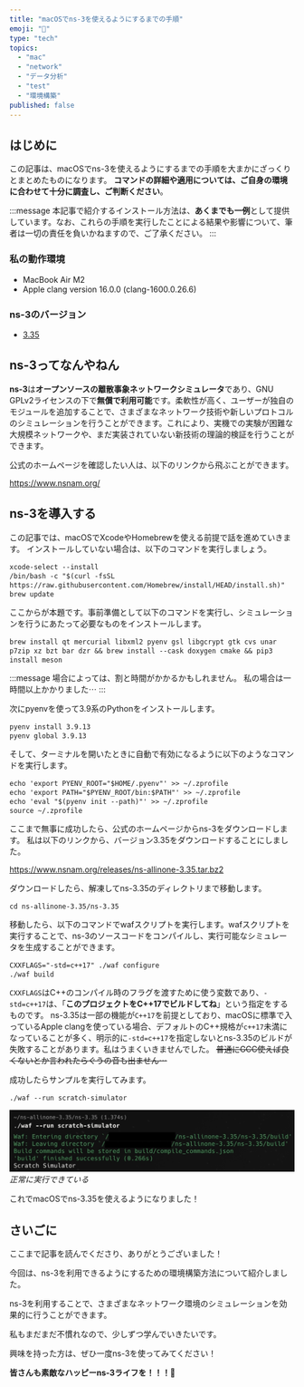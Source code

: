 ```yaml
---
title: "macOSでns-3を使えるようにするまでの手順"
emoji: "🛜"
type: "tech"
topics:
  - "mac"
  - "network"
  - "データ分析"
  - "test"
  - "環境構築"
published: false
---
```


## はじめに

この記事は、macOSでns-3を使えるようにするまでの手順を大まかにざっくりとまとめたものになります。
**コマンドの詳細や適用については、ご自身の環境に合わせて十分に調査し、ご判断ください**。

:::message
本記事で紹介するインストール方法は、**あくまでも一例**として提供しています。なお、これらの手順を実行したことによる結果や影響について、筆者は一切の責任を負いかねますので、ご了承ください。
:::

### 私の動作環境
- MacBook Air M2
- Apple clang version 16.0.0 (clang-1600.0.26.6)

### ns-3のバージョン
- [3.35](https://www.nsnam.org/releases/ns-3-35/)

## ns-3ってなんやねん

**ns-3**は**オープンソースの離散事象ネットワークシミュレータ**であり、GNU GPLv2ライセンスの下で**無償で利用可能**です。柔軟性が高く、ユーザーが独自のモジュールを追加することで、さまざまなネットワーク技術や新しいプロトコルのシミュレーションを行うことができます。これにより、実機での実験が困難な大規模ネットワークや、まだ実装されていない新技術の理論的検証を行うことができます。

公式のホームページを確認したい人は、以下のリンクから飛ぶことができます。

https://www.nsnam.org/

## ns-3を導入する

この記事では、macOSでXcodeやHomebrewを使える前提で話を進めていきます。
インストールしていない場合は、以下のコマンドを実行しましょう。

```
xcode-select --install
/bin/bash -c "$(curl -fsSL https://raw.githubusercontent.com/Homebrew/install/HEAD/install.sh)"
brew update
```

ここからが本題です。事前準備として以下のコマンドを実行し、シミュレーションを行うにあたって必要なものをインストールします。

```
brew install qt mercurial libxml2 pyenv gsl libgcrypt gtk cvs unar p7zip xz bzt bar dzr && brew install --cask doxygen cmake && pip3 install meson
```

:::message
場合によっては、割と時間がかかるかもしれません。
私の場合は一時間以上かかりました⋯
:::

次にpyenvを使って3.9系のPythonをインストールします。

```
pyenv install 3.9.13
pyenv global 3.9.13
```

そして、ターミナルを開いたときに自動で有効になるように以下のようなコマンドを実行します。

```
echo 'export PYENV_ROOT="$HOME/.pyenv"' >> ~/.zprofile
echo 'export PATH="$PYENV_ROOT/bin:$PATH"' >> ~/.zprofile
echo 'eval "$(pyenv init --path)"' >> ~/.zprofile
source ~/.zprofile
```

ここまで無事に成功したら、公式のホームページからns-3をダウンロードします。
私は以下のリンクから、バージョン3.35をダウンロードすることにしました。

https://www.nsnam.org/releases/ns-allinone-3.35.tar.bz2

ダウンロードしたら、解凍してns-3.35のディレクトリまで移動します。

```
cd ns-allinone-3.35/ns-3.35
```

移動したら、以下のコマンドでwafスクリプトを実行します。wafスクリプトを実行することで、ns-3のソースコードをコンパイルし、実行可能なシミュレータを生成することができます。

```
CXXFLAGS="-std=c++17" ./waf configure
./waf build
```

`CXXFLAGS`はC++のコンパイル時のフラグを渡すために使う変数であり、`-std=c++17`は、「**このプロジェクトをC++17でビルドしてね**」という指定をするものです。
ns-3.35は一部の機能が`C++17`を前提としており、macOSに標準で入っているApple clangを使っている場合、デフォルトのC++規格が`c++17`未満になっていることが多く、明示的に`-std=c++17`を指定しないとns-3.35のビルドが失敗することがあります。私はうまくいきませんでした。
~~普通にGCC使えば良くないとか言われたらぐうの音も出ません⋯~~

成功したらサンプルを実行してみます。

```
./waf --run scratch-simulator
```

![](/images/sankaku28/1.jpg)
*正常に実行できている*

これでmacOSでns-3.35を使えるようになりました！

## さいごに

ここまで記事を読んでくださり、ありがとうございました！

今回は、ns-3を利用できるようにするための環境構築方法について紹介しました。

ns-3を利用することで、さまざまなネットワーク環境のシミュレーションを効果的に行うことができます。

私もまだまだ不慣れなので、少しずつ学んでいきたいです。

興味を持った方は、ぜひ一度ns-3を使ってみてください！

**皆さんも素敵なハッピーns-3ライフを！！！🌸**
